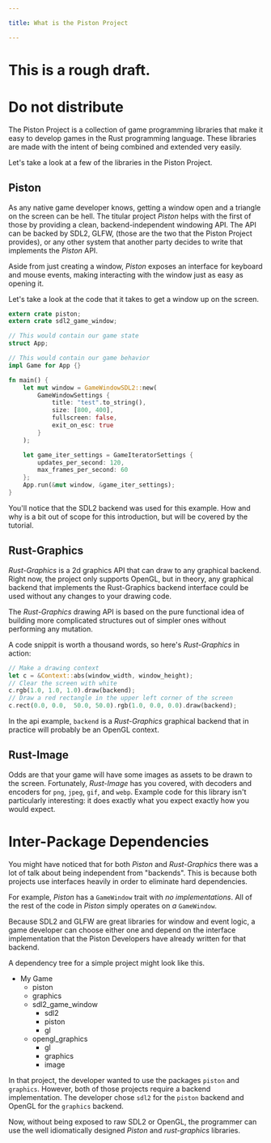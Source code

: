 ```yaml
---

title: What is the Piston Project

---
```


# This is a rough draft.
# Do not distribute

The Piston Project is a collection of game programming libraries that make it
easy to develop games in the Rust programming language.  These libraries are
made with the intent of being combined and extended very easily.

Let's take a look at a few of the libraries in the Piston Project.

## Piston

As any native game developer knows, getting a window open and a triangle on
the screen can be hell.  The titular project _Piston_ helps with the first
of those by providing a clean, backend-independent windowing API.  The API
can be backed by SDL2, GLFW, (those are the two that the Piston Project
provides), or any other system that another party decides to write that
implements the _Piston_ API.

Aside from just creating a window, _Piston_ exposes an interface for
keyboard and mouse events, making interacting with the window just as easy
as opening it.

Let's take a look at the code that it takes to get a window up on the screen.

```rust
extern crate piston;
extern crate sdl2_game_window;

// This would contain our game state
struct App;

// This would contain our game behavior
impl Game for App {}

fn main() {
    let mut window = GameWindowSDL2::new(
        GameWindowSettings {
            title: "test".to_string(),
            size: [800, 400],
            fullscreen: false,
            exit_on_esc: true
        }
    );

    let game_iter_settings = GameIteratorSettings {
        updates_per_second: 120,
        max_frames_per_second: 60
    };
    App.run(&mut window, &game_iter_settings);
}
```

You'll notice that the SDL2 backend was used for this example. How and why
is a bit out of scope for this introduction, but will be covered by the
tutorial.

## Rust-Graphics

_Rust-Graphics_ is a 2d graphics API that can draw to any graphical backend.
Right now, the project only supports OpenGL, but in theory, any graphical
backend that implements the Rust-Graphics backend interface could be used
without any changes to your drawing code.

The _Rust-Graphics_ drawing API is based on the pure functional idea of
building more complicated structures out of simpler ones without performing
any mutation.

A code snippit is worth a thousand words, so here's _Rust-Graphics_ in action:

```rust
// Make a drawing context
let c = &Context::abs(window_width, window_height);
// Clear the screen with white
c.rgb(1.0, 1.0, 1.0).draw(backend);
// Draw a red rectangle in the upper left corner of the screen
c.rect(0.0, 0.0,  50.0, 50.0).rgb(1.0, 0.0, 0.0).draw(backend);
```

In the api example, `backend` is a _Rust-Graphics_ graphical backend that
in practice will probably be an OpenGL context.

## Rust-Image

Odds are that your game will have some images as assets to be drawn to the
screen.  Fortunately, _Rust-Image_ has you covered, with decoders and encoders
for `png`, `jpeg`, `gif`, and `webp`.  Example code for this library isn't
particularly interesting: it does exactly what you expect exactly how you would
expect.

# Inter-Package Dependencies

You might have noticed that for both _Piston_ and _Rust-Graphics_ there was
a lot of talk about being independent from "backends".  This is because both
projects use interfaces heavily in order to eliminate hard dependencies.

For example, _Piston_ has a `GameWindow` trait with _no implementations_.
All of the rest of the code in _Piston_ simply operates on _a_ `GameWindow`.

Because SDL2 and GLFW are great libraries for window and event logic, a game
developer can choose either one and depend on the interface implementation
that the Piston Developers have already written for that backend.

A dependency tree for a simple project might look like this.

* My Game
  * piston
  * graphics
  * sdl2_game_window
    * sdl2
    * piston
    * gl
  * opengl_graphics
    * gl
    * graphics
    * image

In that project, the developer wanted to use the packages `piston` and
`graphics`.  However, both of those projects require a backend
implementation.  The developer chose `sdl2` for the `piston` backend
and OpenGL for the `graphics` backend.

Now, without being exposed to raw SDL2 or OpenGL, the programmer can use
the well idiomatically designed _Piston_ and _rust-graphics_ libraries.
